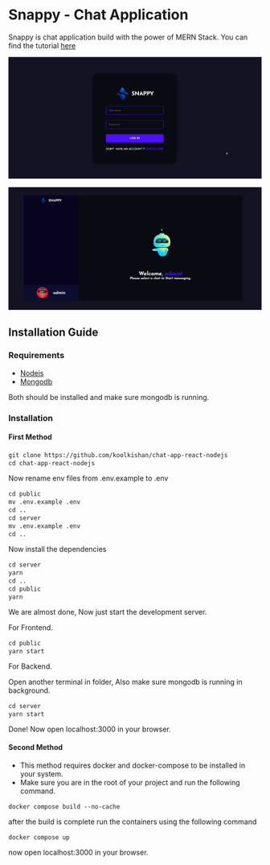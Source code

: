 # Snappy - Chat Application

Snappy is chat application build with the power of MERN Stack. You can find the tutorial [here](https://www.youtube.com/watch?v=otaQKODEUFs)

![login page](Client/src/assets/snappy_login.png)

![home page](Client/src/assets/snappy.png)

## Installation Guide

### Requirements

- [Nodejs](https://nodejs.org/en/download)
- [Mongodb](https://www.mongodb.com/docs/manual/administration/install-community/)

Both should be installed and make sure mongodb is running.

### Installation

#### First Method

```shell
git clone https://github.com/koolkishan/chat-app-react-nodejs
cd chat-app-react-nodejs
```

Now rename env files from .env.example to .env

```shell
cd public
mv .env.example .env
cd ..
cd server
mv .env.example .env
cd ..
```

Now install the dependencies

```shell
cd server
yarn
cd ..
cd public
yarn
```

We are almost done, Now just start the development server.

For Frontend.

```shell
cd public
yarn start
```

For Backend.

Open another terminal in folder, Also make sure mongodb is running in background.

```shell
cd server
yarn start
```

Done! Now open localhost:3000 in your browser.

#### Second Method

- This method requires docker and docker-compose to be installed in your system.
- Make sure you are in the root of your project and run the following command.

```shell
docker compose build --no-cache
```

after the build is complete run the containers using the following command

```shell
docker compose up
```

now open localhost:3000 in your browser.
